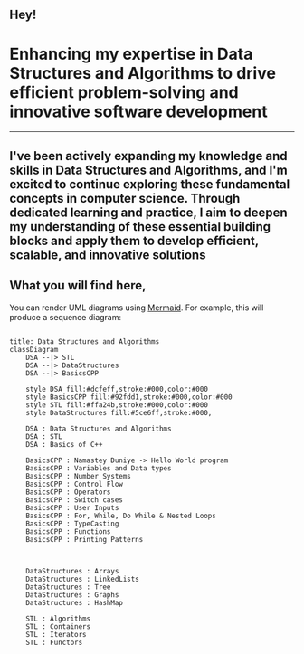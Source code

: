 ## Hey!
#  Enhancing my expertise in Data Structures and Algorithms to drive efficient problem-solving and innovative software development
----------------------------------------------------------------------------------------------------------------------------------------
I've been actively expanding my knowledge and skills in Data Structures and Algorithms, and I'm excited to continue exploring these fundamental concepts in computer science. Through dedicated learning and practice, I aim to deepen my understanding of these essential building blocks and apply them to develop efficient, scalable, and innovative solutions
----------------------------------------------------------------------------------------------------------------------------------------
## What you will find here,

You can render UML diagrams using [Mermaid](https://mermaidjs.github.io/). For example, this will produce a sequence diagram:


```mermaid

title: Data Structures and Algorithms
classDiagram
    DSA --|> STL
    DSA --|> DataStructures
    DSA --|> BasicsCPP

    style DSA fill:#dcfeff,stroke:#000,color:#000
    style BasicsCPP fill:#92fdd1,stroke:#000,color:#000
    style STL fill:#ffa24b,stroke:#000,color:#000
    style DataStructures fill:#5ce6ff,stroke:#000,

    DSA : Data Structures and Algorithms
    DSA : STL
    DSA : Basics of C++

    BasicsCPP : Namastey Duniye -> Hello World program
    BasicsCPP : Variables and Data types
    BasicsCPP : Number Systems
    BasicsCPP : Control Flow
    BasicsCPP : Operators
    BasicsCPP : Switch cases
    BasicsCPP : User Inputs
    BasicsCPP : For, While, Do While & Nested Loops
    BasicsCPP : TypeCasting
    BasicsCPP : Functions
    BasicsCPP : Printing Patterns
    
    
    
    DataStructures : Arrays
    DataStructures : LinkedLists
    DataStructures : Tree
    DataStructures : Graphs
    DataStructures : HashMap

    STL : Algorithms
    STL : Containers
    STL : Iterators
    STL : Functors